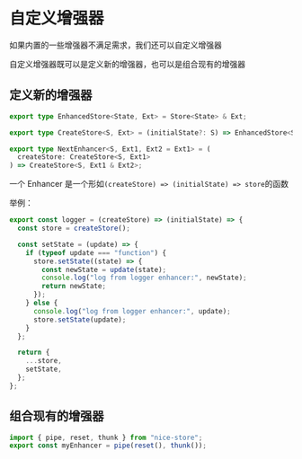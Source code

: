 # 自定义增强器

如果内置的一些增强器不满足需求，我们还可以自定义增强器

自定义增强器既可以是定义新的增强器，也可以是组合现有的增强器

## 定义新的增强器

```ts
export type EnhancedStore<State, Ext> = Store<State> & Ext;

export type CreateStore<S, Ext> = (initialState?: S) => EnhancedStore<S, Ext>;

export type NextEnhancer<S, Ext1, Ext2 = Ext1> = (
  createStore: CreateStore<S, Ext1>
) => CreateStore<S, Ext1 & Ext2>;
```

一个 Enhancer 是一个形如`(createStore) => (initialState) => store`的函数

举例：

```js
export const logger = (createStore) => (initialState) => {
  const store = createStore();

  const setState = (update) => {
    if (typeof update === "function") {
      store.setState((state) => {
        const newState = update(state);
        console.log("log from logger enhancer:", newState);
        return newState;
      });
    } else {
      console.log("log from logger enhancer:", update);
      store.setState(update);
    }
  };

  return {
    ...store,
    setState,
  };
};
```

## 组合现有的增强器

```js
import { pipe, reset, thunk } from "nice-store";
export const myEnhancer = pipe(reset(), thunk());
```
